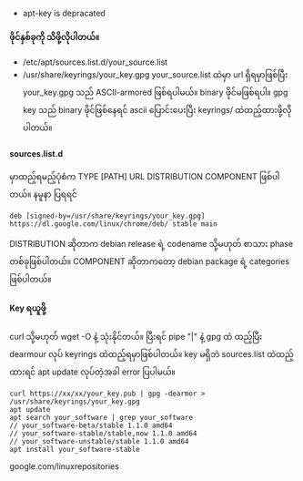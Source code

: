 - apt-key is depracated

#### ဖိုင်နှစ်ခုကို သိဖို့လိုပါတယ်။
- /etc/apt/sources.list.d/your_source.list
- /usr/share/keyrings/your_key.gpg
your_source.list ထဲမှာ url ရှိရမှာဖြစ်ပြီး your_key.gpg သည် ASCII-armored ဖြစ်ရပါမယ်။ binary ဖိုင်မဖြစ်ရပါ။ 
gpg key သည် binary ဖိုင်ဖြစ်နေရင် ascii ပြောင်းပေးပြီး keyrings/ ထဲထည့်ထားဖို့လိုပါတယ်။ 

#### sources.list.d
မှာထည့်ရမည့်ပုံစံက
TYPE [PATH] URL DISTRIBUTION COMPONENT 
ဖြစ်ပါတယ်။ နမူနာ ပြရရင်
```
deb [signed-by=/usr/share/keyrings/your_key.gpg] https://dl.google.com/linux/chrome/deb/ stable main
```
DISTRIBUTION ဆိုတာက debian release ရဲ့ codename သို့မဟုတ် စာသား phase တစ်ခုဖြစ်ပါတယ်။
COMPONENT ဆိုတာကတော့ debian package ရဲ့ categories ဖြစ်ပါတယ်။ 

#### Key ရယူဖို့
curl သို့မဟုတ် wget -O နဲ့ သုံးနိုင်တယ်။ ပြီးရင် pipe "|" နဲ့ gpg ထဲ ထည့်ပြီး dearmour လုပ် keyrings ထဲထည့်ရမှာဖြစ်ပါတယ်။ key မရှိဘဲ sources.list ထဲထည့်ထားရင် apt update လုပ်တဲ့အခါ error ပြပါမယ်။
```
curl https://xx/xx/your_key.pub | gpg -dearmor > /usr/share/keyrings/your_key.gpg
apt update
apt search your_software | grep your_software
// your_software-beta/stable 1.1.0 amd64
// your_software-stable/stable,now 1.1.0 amd64
// your_software-unstable/stable 1.1.0 amd64
apt install your_software-stable

```

google.com/linuxrepositories
